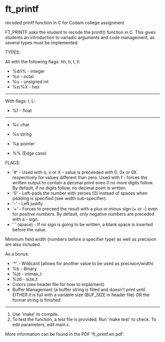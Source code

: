 # ft_printf
recoded printf function in C for Codam college assignment


FT_PRINTF asks the student to recode the printf() function in C. This gives students an introduction to variadic arguments and code management, as several types must be implemented.

TYPES:

All with the following flags: hh, h, l, ll:
- %d/i% - integer
- %o - octal
- %u - unsigned int
- %x/%X - hex

---
With flags: l, L:
- %f - float

---
- %c			char
- %s			string
- %p			pointer

- %%			(Edge case)

FLAGS:
- '#'  -   	  Used with o, x or X - value is preceeded with 0, 0x or 0X respectively for values different than zero.
            Used with f - forces the written output to contain a decimal point even if no more digits follow. By default, if             no digits follow, no decimal point is written.
- '0'  -       Left-pads the number with zeroes (0) instead of spaces when padding is specified (see width sub-specifier).
- '-'  -       Left justify
- '+'  -       Forces to preceed the result with a plus or minus sign (+ or -) even for positive numbers. By default, only                 negative numbers are preceded with a - sign.
- ' ' (space) - If no sign is going to be written, a blank space is inserted before the value.

Minimum field width (numbers before a specifier type) as well as precision are also included.

As a bonus:
- '*' - Wildcard (allows for another value to be used as precision/width)
- %b  - Binary
- %jd - intmax_t
- %zd - size_t
- Colors  (see header file for how to implement)
- Buffer Management (a buffer string is filled and doesn't print until EITHER it is full with a variable size (BUF_SIZE in header file) OR the format string is finished.


-------------------------------------------
1. Use 'make' to compile.
2. To test the function, a test file is provided. Run 'make test' to check. To edit parameters, edit main.c.

More information can be found in the PDF 'ft_printf.en.pdf'.
